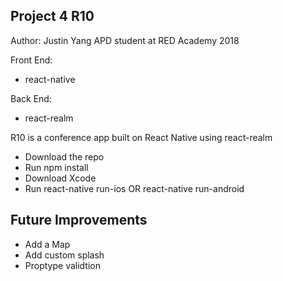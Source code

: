 ## Project 4 R10

Author: Justin Yang APD student at RED Academy 2018

Front End:

- react-native

Back End:

- react-realm

R10 is a conference app built on React Native using react-realm

- Download the repo
- Run npm install
- Download Xcode
- Run react-native run-ios
  OR
  react-native run-android

## Future Improvements

- Add a Map
- Add custom splash
- Proptype validtion
